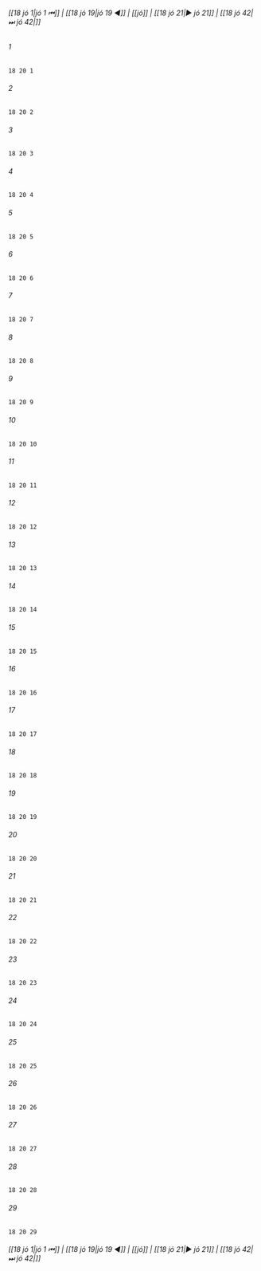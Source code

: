 
###### [[18 jó 1|jó 1 ⏮]] | [[18 jó 19|jó 19 ◀]] | [[jó]] | [[18 jó 21|▶ jó 21]] | [[18 jó 42|⏭ jó 42|]]

###### 1
``` verse
18 20 1 
```
###### 2
``` verse
18 20 2 
```
###### 3
``` verse
18 20 3 
```
###### 4
``` verse
18 20 4 
```
###### 5
``` verse
18 20 5 
```
###### 6
``` verse
18 20 6 
```
###### 7
``` verse
18 20 7 
```
###### 8
``` verse
18 20 8 
```
###### 9
``` verse
18 20 9 
```
###### 10
``` verse
18 20 10 
```
###### 11
``` verse
18 20 11 
```
###### 12
``` verse
18 20 12 
```
###### 13
``` verse
18 20 13 
```
###### 14
``` verse
18 20 14 
```
###### 15
``` verse
18 20 15 
```
###### 16
``` verse
18 20 16 
```
###### 17
``` verse
18 20 17 
```
###### 18
``` verse
18 20 18 
```
###### 19
``` verse
18 20 19 
```
###### 20
``` verse
18 20 20 
```
###### 21
``` verse
18 20 21 
```
###### 22
``` verse
18 20 22 
```
###### 23
``` verse
18 20 23 
```
###### 24
``` verse
18 20 24 
```
###### 25
``` verse
18 20 25 
```
###### 26
``` verse
18 20 26 
```
###### 27
``` verse
18 20 27 
```
###### 28
``` verse
18 20 28 
```
###### 29
``` verse
18 20 29 
```

###### [[18 jó 1|jó 1 ⏮]] | [[18 jó 19|jó 19 ◀]] | [[jó]] | [[18 jó 21|▶ jó 21]] | [[18 jó 42|⏭ jó 42|]]

